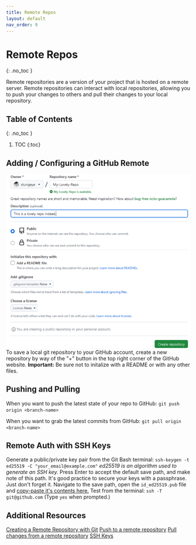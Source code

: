 ```yaml
---
title: Remote Repos
layout: default
nav_order: 9
---
```

<!-- prettier-ignore-start -->
# Remote Repos
{: .no_toc }

Remote repositories are a version of your project that is hosted on a remote server. 
Remote repositories can interact with local repositories, allowing you to push your changes to others and pull their changes to your local repository.

## Table of Contents
{: .no_toc }

1. TOC
{:toc}

<!-- prettier-ignore-end -->
## Adding / Configuring a GitHub Remote
![Add a Repo to GitHub](../photos/CreateRemoteRepo.png)
To save a local git repository to your GitHub account, create a new repository by way of the "+" button in the top right corner of the GitHub website.
**Important:** Be sure not to initalize with a README or with any other files.

## Pushing and Pulling
When you want to push the latest state of your repo to GitHub:
`git push origin <branch-name>`

When you want to grab the latest commits from GitHub:
`git pull origin <branch-name>`

## Remote Auth with SSH Keys
Generate a public/private key pair from the Git Bash terminal:
`ssh-keygen -t ed25519 -C "your_email@example.com"` _ed25519 is an algorithm used to generate an SSH key._
Press Enter to accept the default save path, and make note of this path.
It's good practice to secure your keys with a passphrase. Just don't forget it.
Navigate to the save path, open the `id_ed25519.pub` file and [copy-paste it's contents here.](https://github.com/settings/ssh/new)
Test from the terminal: `ssh -T git@github.com` (Type `yes` when prompted.)

## Additional Resources
[Creating a Remote Repository with Git](https://docs.github.com/en/get-started/getting-started-with-git/managing-remote-repositories)
[Push to a remote repository](https://docs.github.com/en/get-started/using-git/pushing-commits-to-a-remote-repository)
[Pull changes from a remote repository](https://docs.github.com/en/get-started/using-git/getting-changes-from-a-remote-repository#pulling-changes-from-a-remote-repository)
[SSH Keys](https://docs.github.com/en/authentication/connecting-to-github-with-ssh/generating-a-new-ssh-key-and-adding-it-to-the-ssh-agent)

